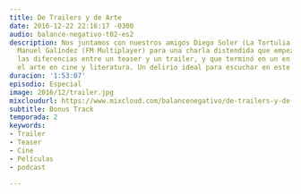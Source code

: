 ```yaml
---
title: De Trailers y de Arte
date: 2016-12-22 22:16:17 -0300
audio: balance-negativo-t02-es2
description: Nos juntamos con nuestros amigos Diego Soler (La Tortulia Podcast) y
  Manuel Galíndez (FM Multiplayer) para una charla distendida que empezó analizando
  las diferencias entre un teaser y un trailer, y que terminó en un en un debate sobre
  el arte en cine y literatura. Un delirio ideal para escuchar en este clima veraniego.
duracion: '1:53:07'
episodio: Especial
image: 2016/12/trailer.jpg
mixcloudurl: https://www.mixcloud.com/balancenegativo/de-trailers-y-de-arte/
subtitle: Bonus Track
temporada: 2
keywords:
- Trailer
- Teaser
- Cine
- Películas
- podcast

---
```


